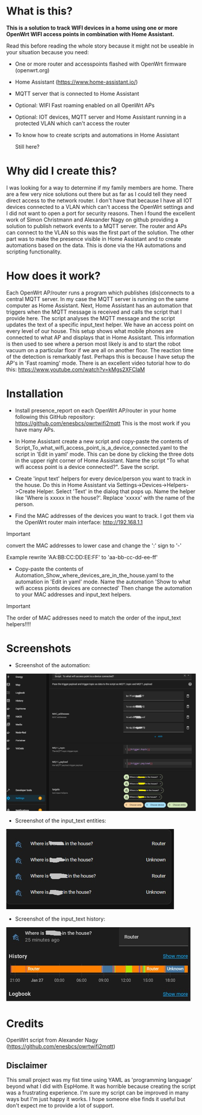 # What is this?

**This is a solution to track WIFI devices in a home using one or more OpenWrt WIFI access points in combination with Home Assistant.**

Read this before reading the whole story because it might not be useable in your situation because you need:
- One or more router and accesspoints flashed with OpenWrt firmware (openwrt.org)
- Home Assistant (https://www.home-assistant.io/)
- MQTT server that is connected to Home Assistant
- Optional: WIFI Fast roaming enabled on all OpenWrt APs
- Optional: IOT devices, MQTT server and Home Assistant running in a protected VLAN which can't access the router
- To know how to create scripts and automations in Home Assistant 



  Still here? 

# Why did I create this?

I was looking for a way to determine if my family members are home. There are a few very nice solutions out there but as far as I could tell they need direct access to the network router. I don't have that because I have all IOT devices connected to a VLAN which can't access the OpenWrt settings and I did not want to open a port for security reasons. 
Then I found the excellent work of Simon Christmann and Alexander Nagy on github providing a solution to publish network events to a MQTT server. The router and APs can connect to the VLAN so this was the first part of the solution. The other part was to make the presence visible in Home Assistant and to create automations based on the data. This is done via the HA automations and scripting functionality.

# How does it work?

Each OpenWrt AP/router runs a program which publishes (dis)connects to a central MQTT server. In my case the MQTT server is running on the same computer as Home Assistant.
Next, Home Assistant has an automation that triggers when the MQTT message is received and calls the script that I provide here. The script analyses the MQTT message and the script updates the text of a specific input_text helper. 
We have an access point on every level of our house. This setup shows what mobile phones are connected to what AP and displays that in Home Assistant. This information is then used to see where a person most likely is and to start the robot vacuum  on a particular floor if we are all on another floor. 
The reaction time of the detection is remarkably fast. Perhaps this is because I have setup the AP's in 'Fast roaming' mode. There is an excellent video tutorial how to do this: https://www.youtube.com/watch?v=kMgs2XFClaM

# Installation

- Install presence_report on each OpenWrt AP/router in your home following this GitHub repository:
https://github.com/enesbcs/owrtwifi2mqtt
This is the most work if you have many APs.

- In Home Assistant create a new script and copy-paste the contents of Script_To_what_wifi_access_point_is_a_device_connected.yaml to the script in 'Edit in yaml' mode. This can be done by clicking the three dots in the upper right corner of Home Assistant.
Name the script "To what wifi access point is a device connected?". 
Save the script.

- Create 'input text' helpers for every device/person you want to track in the house. Do this in Home Assistant via Settings->Devices->Helpers->Create Helper. Select 'Text' in the dialog that pops up. 
Name the helper like 'Where is xxxxx in the house?'. Replace 'xxxxx' with the name of the person.

- Find the MAC addresses of the devices you want to track. I got them via the OpenWrt router main interface: http://192.168.1.1

> [!IMPORTANT]
> convert the MAC addresses to lower case and change the ':' sign to '-'
>
> Example rewrite 'AA:BB:CC:DD:EE:FF' to 'aa-bb-cc-dd-ee-ff'

- Copy-paste the contents of Automation_Show_where_devices_are_in_the_house.yaml to the automation in 'Edit in yaml' mode. 
Name the automation 'Show to what wifi access pionts devices are connected'
Then change the automation to your MAC addresses and input_text helpers. 

> [!IMPORTANT]
> The order of MAC addresses need to match the order of the input_text helpers!!!!


# Screenshots

- Screenshot of the automation:

![Screenshot of the automation](./Automation_screenshot.jpg?raw=true)

- Screenshot of the input_text entities:

![Screenshot of the input_text entities](./HomeAssistant_screenshot.jpg?raw=true)

- Screenshot of the input_text history:

![Screenshot of the input_text history entities](./HomeAssistant_history_screenshot.jpg?raw=true)


# Credits

OpenWrt script from Alexander Nagy (https://github.com/enesbcs/owrtwifi2mqtt)

## Disclaimer

This small project was my fist time using YAML as 'programming language' beyond what I did with EspHome. It was horrible because creating the script was a frustrating experience. I'm sure my script can be improved in many ways but I'm just happy it works. I hope someone else finds it useful but don't expect me to provide a lot of support.
